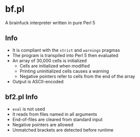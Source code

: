 # bf.pl

A brainfuck interpreter written in pure Perl 5

## Info

- It is compliant with the `strict` and `warnings` pragmas
- The program is transpiled into Perl 5 then evaluated
- An array of 30,000 cells is initialized
	- Cells are initialized when modified
	- Printing uninitialized cells causes a warning
	- Negative pointers refer to cells from the end of the array
- Output is ASCII-encoded

## bf2.pl Info

- `eval` is not used
- It reads from files named in all arguments
- End-of-files are cleared from standard input
- Negative pointers are allowed
- Unmatched brackets are detected before runtime
